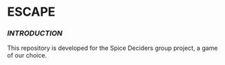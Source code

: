 # ESCAPE
### *INTRODUCTION*
This repository is developed for the Spice Deciders group project, a game of our choice. 

